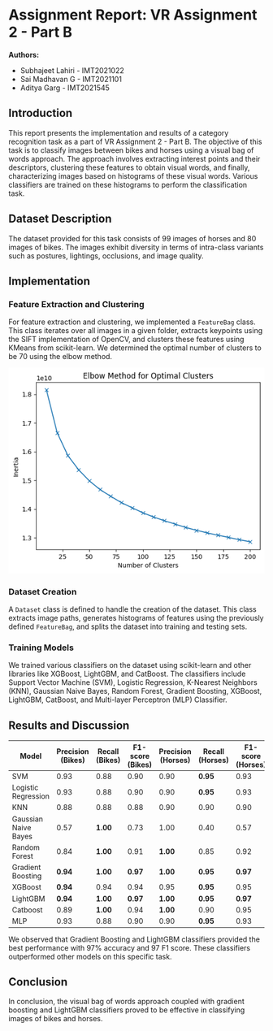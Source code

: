 # Assignment Report: VR Assignment 2 - Part B

**Authors:**
- Subhajeet Lahiri - IMT2021022
- Sai Madhavan  G - IMT2021101
- Aditya Garg - IMT2021545

## Introduction

This report presents the implementation and results of a category recognition task as a part of VR Assignment 2 - Part B. The objective of this task is to classify images between bikes and horses using a visual bag of words approach. The approach involves extracting interest points and their descriptors, clustering these features to obtain visual words, and finally, characterizing images based on histograms of these visual words. Various classifiers are trained on these histograms to perform the classification task.

## Dataset Description

The dataset provided for this task consists of 99 images of horses and 80 images of bikes. The images exhibit diversity in terms of intra-class variants such as postures, lightings, occlusions, and image quality.

## Implementation

### Feature Extraction and Clustering

For feature extraction and clustering, we implemented a `FeatureBag` class. This class iterates over all images in a given folder, extracts keypoints using the SIFT implementation of OpenCV, and clusters these features using KMeans from scikit-learn. We determined the optimal number of clusters to be 70 using the elbow method.

![Plot showing elbow curve](image.png)

### Dataset Creation

A `Dataset` class is defined to handle the creation of the dataset. This class extracts image paths, generates histograms of features using the previously defined `FeatureBag`, and splits the dataset into training and testing sets.

### Training Models

We trained various classifiers on the dataset using scikit-learn and other libraries like XGBoost, LightGBM, and CatBoost. The classifiers include Support Vector Machine (SVM), Logistic Regression, K-Nearest Neighbors (KNN), Gaussian Naive Bayes, Random Forest, Gradient Boosting, XGBoost, LightGBM, CatBoost, and Multi-layer Perceptron (MLP) Classifier.

## Results and Discussion

| Model                | Precision (Bikes) | Recall (Bikes) | F1-score (Bikes) | Precision (Horses) | Recall (Horses) | F1-score (Horses) | Accuracy | 
|----------------------|----------------------|-------------------|---------------------|----------------------|-------------------|---------------------|----------| 
| SVM                  | 0.93                 | 0.88              | 0.90                | 0.90                 | **0.95**              | 0.93                | 0.92     | 
| Logistic Regression  | 0.93                 | 0.88              | 0.90                | 0.90                 | **0.95**              | 0.93                | 0.92     | 
| KNN                  | 0.88                 | 0.88              | 0.88                | 0.90                 | 0.90              | 0.90                | 0.89     | 
| Gaussian Naive Bayes | 0.57                 | **1.00**              | 0.73                | 1.00                 | 0.40              | 0.57                | 0.67     | 
| Random Forest        | 0.84                 | **1.00**              | 0.91                | **1.00**                 | 0.85              | 0.92                | 0.92     | 
| Gradient Boosting    | **0.94**                 | **1.00**              | **0.97**                | **1.00**                 | **0.95**              | **0.97**                | **0.97**     | 
| XGBoost              | **0.94**                 | 0.94              | 0.94                | 0.95                 | **0.95**              | 0.95                | 0.94     | 
| LightGBM             | **0.94**                 | **1.00**              | **0.97**                | **1.00**                 | **0.95**              | **0.97**                | **0.97**     | 
| Catboost             | 0.89                 | **1.00**              | 0.94                | **1.00**                 | 0.90              | 0.95                | 0.94     | 
| MLP                  | 0.93                 | 0.88              | 0.90                | 0.90                 | **0.95**              | 0.93                | 0.92     | 



We observed that Gradient Boosting and LightGBM classifiers provided the best performance with 97% accuracy and 97 F1 score. These classifiers outperformed other models on this specific task.

## Conclusion

In conclusion, the visual bag of words approach coupled with gradient boosting and LightGBM classifiers proved to be effective in classifying images of bikes and horses.